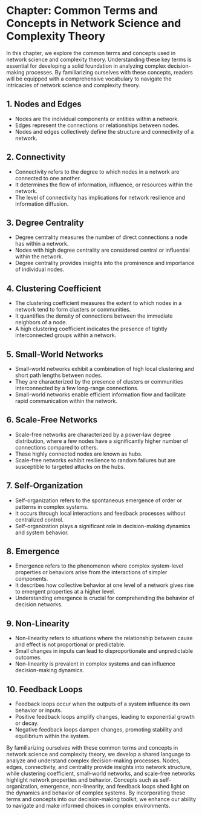 Chapter: Common Terms and Concepts in Network Science and Complexity Theory
===========================================================================

In this chapter, we explore the common terms and concepts used in network science and complexity theory. Understanding these key terms is essential for developing a solid foundation in analyzing complex decision-making processes. By familiarizing ourselves with these concepts, readers will be equipped with a comprehensive vocabulary to navigate the intricacies of network science and complexity theory.

**1. Nodes and Edges**
----------------------

* Nodes are the individual components or entities within a network.
* Edges represent the connections or relationships between nodes.
* Nodes and edges collectively define the structure and connectivity of a network.

**2. Connectivity**
-------------------

* Connectivity refers to the degree to which nodes in a network are connected to one another.
* It determines the flow of information, influence, or resources within the network.
* The level of connectivity has implications for network resilience and information diffusion.

**3. Degree Centrality**
------------------------

* Degree centrality measures the number of direct connections a node has within a network.
* Nodes with high degree centrality are considered central or influential within the network.
* Degree centrality provides insights into the prominence and importance of individual nodes.

**4. Clustering Coefficient**
-----------------------------

* The clustering coefficient measures the extent to which nodes in a network tend to form clusters or communities.
* It quantifies the density of connections between the immediate neighbors of a node.
* A high clustering coefficient indicates the presence of tightly interconnected groups within a network.

**5. Small-World Networks**
---------------------------

* Small-world networks exhibit a combination of high local clustering and short path lengths between nodes.
* They are characterized by the presence of clusters or communities interconnected by a few long-range connections.
* Small-world networks enable efficient information flow and facilitate rapid communication within the network.

**6. Scale-Free Networks**
--------------------------

* Scale-free networks are characterized by a power-law degree distribution, where a few nodes have a significantly higher number of connections compared to others.
* These highly connected nodes are known as hubs.
* Scale-free networks exhibit resilience to random failures but are susceptible to targeted attacks on the hubs.

**7. Self-Organization**
------------------------

* Self-organization refers to the spontaneous emergence of order or patterns in complex systems.
* It occurs through local interactions and feedback processes without centralized control.
* Self-organization plays a significant role in decision-making dynamics and system behavior.

**8. Emergence**
----------------

* Emergence refers to the phenomenon where complex system-level properties or behaviors arise from the interactions of simpler components.
* It describes how collective behavior at one level of a network gives rise to emergent properties at a higher level.
* Understanding emergence is crucial for comprehending the behavior of decision networks.

**9. Non-Linearity**
--------------------

* Non-linearity refers to situations where the relationship between cause and effect is not proportional or predictable.
* Small changes in inputs can lead to disproportionate and unpredictable outcomes.
* Non-linearity is prevalent in complex systems and can influence decision-making dynamics.

**10. Feedback Loops**
----------------------

* Feedback loops occur when the outputs of a system influence its own behavior or inputs.
* Positive feedback loops amplify changes, leading to exponential growth or decay.
* Negative feedback loops dampen changes, promoting stability and equilibrium within the system.

By familiarizing ourselves with these common terms and concepts in network science and complexity theory, we develop a shared language to analyze and understand complex decision-making processes. Nodes, edges, connectivity, and centrality provide insights into network structure, while clustering coefficient, small-world networks, and scale-free networks highlight network properties and behavior. Concepts such as self-organization, emergence, non-linearity, and feedback loops shed light on the dynamics and behavior of complex systems. By incorporating these terms and concepts into our decision-making toolkit, we enhance our ability to navigate and make informed choices in complex environments.
